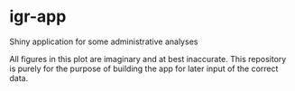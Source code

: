 # igr-app
Shiny application for some administrative analyses

All figures in this plot are imaginary and at best inaccurate. This repository is purely for the purpose of building the app for later input of the correct data.
